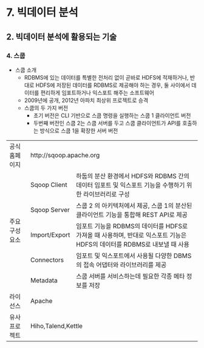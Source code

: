 
# 7. 빅데이터 분석
## 2. 빅데이터 분석에 활용되는 기술
### 4. 스쿱
- 스쿱 소개
  - RDBMS에 있는 데이터를 특별한 전처리 없이 곧바로 HDFS에 적재하거나, 반대로 HDFS에 저장된 데이터를 RDBMS로 제공해야 하는 경우, 둘 사이에서 데이터를 편리하게 임포트하거나 익스포트 해주는 소프트웨어
  - 2009년에 공개, 2012년 아파치 최상위 프로젝트로 승격
  - 스쿱의 두 가지 버전
    - 초기 버전은 CLI 기반으로 스쿱 명령을 실행하는 스쿱 1 클라이언트 버전
    - 두번째 버전인 스쿱 2는 스쿱 서버를 두고 스쿱 클라이언트가 API를 호출하는 방식으로 스쿱 1을 확장한 서버 버전
<table>
    <tr>
        <td>공식 홈페이지</td>
        <td colspan=2>http://sqoop.apache.org</td>
    </tr>
    <tr>
        <td rowspan=5>주요 구성 요소</td>
        <td>Sqoop Client</td>
        <td>하둡의 분산 환경에서 HDFS와 RDBMS 간의 데이터 임포트 및 익스포트 기능을 수행하기 위한 라이브러리로 구성</td>
    </tr>
    <tr>
        <td>Sqoop Server</td>
        <td>스쿱 2 의 아키텍처에서 제공, 스쿱 1의 분산된 클라이언트 기능을 통합해 REST API로 제공</td>
    </tr>
    <tr>
        <td>Import/Export</td>
        <td>임포트 기능을 RDBMS의 데이터를 HDFS로 가져올 때 사용하며, 반대로 익스포트 기능은 HDFS의 데이터를 RDBMS로 내보낼 때 사용</td>
    </tr>
    <tr>
        <td>Connectors</td>
        <td>임포트 및 익스포트에서 사용될 다양한 DBMS의 접속 어댑터와 라이브러리를 제공</td>
    </tr>
    <tr>
        <td>Metadata</td>
        <td>스쿱 서버를 서비스하는데 필요한 각종 메타 정보를 저장</td>
    </tr>
    <tr>
        <td>라이선스</td>
        <td colspan=2>Apache</td>
    </tr>
    <tr>
        <td>유사 프로젝트</td>
        <td colspan=2>Hiho,Talend,Kettle</td>
    </tr>
</table>
